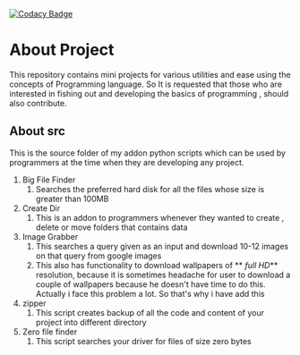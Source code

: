 [![Codacy Badge](https://api.codacy.com/project/badge/Grade/d0fea4a902bd499c823a56098c6fe13c)](https://www.codacy.com/app/201551061/Cool_Projects?utm_source=github.com&amp;utm_medium=referral&amp;utm_content=yashLadha/Cool_Projects&amp;utm_campaign=Badge_Grade)
# About Project
This repository contains mini projects for various utilities and ease using the concepts of Programming language.
So It is requested that those who are interested in fishing out and developing the basics of programming , should also contribute.
## About src
This is the source folder of my addon python scripts which can be used by programmers at the time when they are developing any project.

1. Big File Finder
	1. Searches the preferred hard disk for all the files whose size is greater than 100MB
2. Create Dir
	1. This is an addon to programmers whenever they wanted to create , delete or move folders that contains data
3. Image Grabber
	1. This searches a query given as an input and download 10-12 images on that query from google images
	2. This also has functionality to download wallpapers of    **   _full HD_** resolution, because it is
	sometimes headache for user to download a couple of wallpapers because he doesn't have time to do this.
	Actually i face this problem a lot. So that's why i have add this
4. zipper
	1. This script creates backup of all the code and content of your project into different directory
5. Zero file finder
    1. This script searches your driver for files of size zero bytes